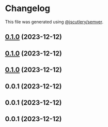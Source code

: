 # Changelog

This file was generated using [@jscutlery/semver](https://github.com/jscutlery/semver).

## [0.1.0](https://github.com/sustainjane98/playwright-extensions/compare/v0.0.1...v0.1.0) (2023-12-12)

## [0.1.0](https://github.com/sustainjane98/playwright-extensions/compare/v0.0.1...v0.1.0) (2023-12-12)

## [0.1.0](https://github.com/sustainjane98/playwright-extensions/compare/v0.0.1...v0.1.0) (2023-12-12)

## 0.0.1 (2023-12-12)

## 0.0.1 (2023-12-12)

## 0.0.1 (2023-12-12)
